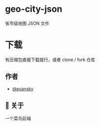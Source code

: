 # geo-city-json

省市级地图 JSON 文件

# 下载

有压缩包直接下载就行，或者 clone / fork 仓库


## 作者

- [@evansky](https://www.github.com/pan52yu)


## 🚀 关于
一个菜鸟前端

